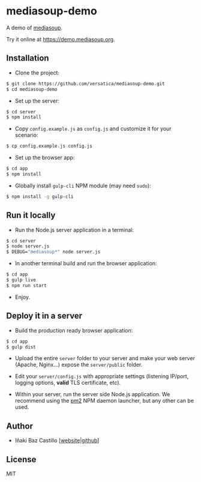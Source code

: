 # mediasoup-demo

A demo of [mediasoup](https://mediasoup.org).

Try it online at https://demo.mediasoup.org.


## Installation

* Clone the project:

```bash
$ git clone https://github.com/versatica/mediasoup-demo.git
$ cd mediasoup-demo
```

* Set up the server:

```bash
$ cd server
$ npm install
```

* Copy `config.example.js` as `config.js` and customize it for your scenario:

```bash
$ cp config.example.js config.js
```

* Set up the browser app:

```bash
$ cd app
$ npm install
```

* Globally install `gulp-cli` NPM module (may need `sudo`):

```bash
$ npm install -g gulp-cli
```


## Run it locally

* Run the Node.js server application in a terminal:

```bash
$ cd server
$ node server.js
$ DEBUG="mediasoup*" node server.js
```

* In another terminal build and run the browser application:

```bash
$ cd app
$ gulp live
$ npm run start
```

* Enjoy.


## Deploy it in a server

* Build the production ready browser application:

```bash
$ cd app
$ gulp dist
```

* Upload the entire `server` folder to your server and make your web server (Apache, Nginx...) expose the `server/public` folder.

* Edit your `server/config.js` with appropriate settings (listening IP/port, logging options, **valid** TLS certificate, etc).

* Within your server, run the server side Node.js application. We recommend using the [pm2](https://www.npmjs.com/package/pm2) NPM daemon launcher, but any other can be used.


## Author

* Iñaki Baz Castillo [[website](https://inakibaz.me)|[github](https://github.com/ibc/)]


## License

MIT

